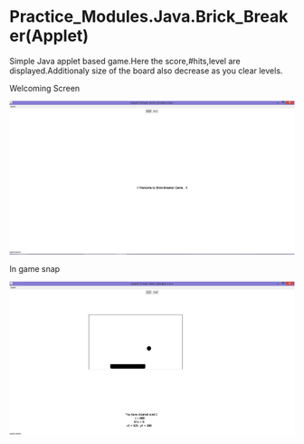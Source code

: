 # Practice_Modules.Java.Brick_Breaker(Applet)
Simple Java applet based game.Here the score,#hits,level are displayed.Additionaly size of the board also decrease as you clear levels.  

Welcoming Screen

![Welcoming Screen](https://github.com/Kashyap-Nirmal/Practice_Modules/blob/master/Java/Brick_Breaker(Applet)/Snap_1.png)

In game snap

![In game snap](https://github.com/Kashyap-Nirmal/Practice_Modules/blob/master/Java/Brick_Breaker(Applet)/Snap_2.png)
